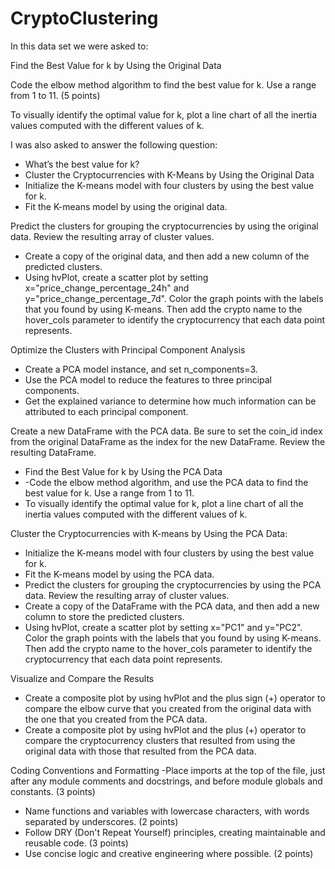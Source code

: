 # CryptoClustering

In this data set we were asked to:

Find the Best Value for k by Using the Original Data 

Code the elbow method algorithm to find the best value for k. Use a range from 1 to 11. (5 points)

To visually identify the optimal value for k, plot a line chart of all the inertia values computed with the different values of k. 



I was also asked to answer the following question:

- What’s the best value for k?
- Cluster the Cryptocurrencies with K-Means by Using the Original Data 
- Initialize the K-means model with four clusters by using the best value for k. 
- Fit the K-means model by using the original data.

Predict the clusters for grouping the cryptocurrencies by using the original data. Review the resulting array of cluster values. 
- Create a copy of the original data, and then add a new column of the predicted clusters. 
- Using hvPlot, create a scatter plot by setting x="price_change_percentage_24h" and y="price_change_percentage_7d". Color the graph points with the labels that you found by using K-means. Then add the crypto name to the hover_cols parameter to identify the cryptocurrency that each data point represents. 

Optimize the Clusters with Principal Component Analysis
- Create a PCA model instance, and set n_components=3.
- Use the PCA model to reduce the features to three principal components. 
- Get the explained variance to determine how much information can be attributed to each principal component.

Create a new DataFrame with the PCA data. Be sure to set the coin_id index from the original DataFrame as the index for the new DataFrame. Review the resulting DataFrame.
- Find the Best Value for k by Using the PCA Data
- -Code the elbow method algorithm, and use the PCA data to find the best value for k. Use a range from 1 to 11. 
- To visually identify the optimal value for k, plot a line chart of all the inertia values computed with the different values of k.


Cluster the Cryptocurrencies with K-means by Using the PCA Data:
- Initialize the K-means model with four clusters by using the best value for k.
- Fit the K-means model by using the PCA data.
- Predict the clusters for grouping the cryptocurrencies by using the PCA data. Review the resulting array of cluster values.
- Create a copy of the DataFrame with the PCA data, and then add a new column to store the predicted clusters.
- Using hvPlot, create a scatter plot by setting x="PC1" and y="PC2". Color the graph points with the labels that you found by using K-means. Then add the crypto name to the hover_cols parameter to identify the cryptocurrency that each data point represents. 

Visualize and Compare the Results
- Create a composite plot by using hvPlot and the plus sign (+) operator to compare the elbow curve that you created from the original data with the one that you created from the PCA data. 
- Create a composite plot by using hvPlot and the plus (+) operator to compare the cryptocurrency clusters that resulted from using the original data with those that resulted from the PCA data. 

Coding Conventions and Formatting
-Place imports at the top of the file, just after any module comments and docstrings, and before module globals and constants. (3 points)
- Name functions and variables with lowercase characters, with words separated by underscores. (2 points)
- Follow DRY (Don't Repeat Yourself) principles, creating maintainable and reusable code. (3 points)
- Use concise logic and creative engineering where possible. (2 points)
